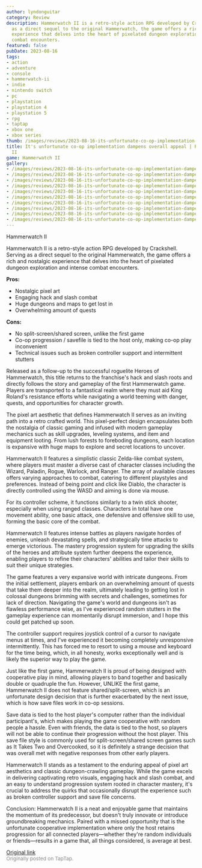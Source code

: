 ```yaml
---
author: lyndonguitar
category: Review
description: Hammerwatch II is a retro-style action RPG developed by Crackshell. Serving
  as a direct sequel to the original Hammerwatch, the game offers a rich and nostalgic
  experience that delves into the heart of pixelated dungeon exploration and intense
  combat encounters.
featured: false
pubDate: 2023-08-16
tags:
- action
- adventure
- console
- hammerwatch-ii
- indie
- nintendo switch
- pc
- playstation
- playstation 4
- playstation 5
- rpg
- taptap
- xbox one
- xbox series
thumb: /images/reviews/2023-08-16-its-unfortunate-co-op-implementation-dampens-overall-appeal--review---hammerwatch-ii-0.avif
title: It's unfortunate co-op implementation dampens overall appeal | Review - Hammerwatch
  II
game: Hammerwatch II
gallery:
- /images/reviews/2023-08-16-its-unfortunate-co-op-implementation-dampens-overall-appeal--review---hammerwatch-ii-0.avif
- /images/reviews/2023-08-16-its-unfortunate-co-op-implementation-dampens-overall-appeal--review---hammerwatch-ii-1.avif
- /images/reviews/2023-08-16-its-unfortunate-co-op-implementation-dampens-overall-appeal--review---hammerwatch-ii-2.avif
- /images/reviews/2023-08-16-its-unfortunate-co-op-implementation-dampens-overall-appeal--review---hammerwatch-ii-3.avif
- /images/reviews/2023-08-16-its-unfortunate-co-op-implementation-dampens-overall-appeal--review---hammerwatch-ii-4.avif
- /images/reviews/2023-08-16-its-unfortunate-co-op-implementation-dampens-overall-appeal--review---hammerwatch-ii-5.avif
- /images/reviews/2023-08-16-its-unfortunate-co-op-implementation-dampens-overall-appeal--review---hammerwatch-ii-6.avif
- /images/reviews/2023-08-16-its-unfortunate-co-op-implementation-dampens-overall-appeal--review---hammerwatch-ii-7.avif
- /images/reviews/2023-08-16-its-unfortunate-co-op-implementation-dampens-overall-appeal--review---hammerwatch-ii-8.avif
- /images/reviews/2023-08-16-its-unfortunate-co-op-implementation-dampens-overall-appeal--review---hammerwatch-ii-9.avif
---
```

Hammerwatch II

Hammerwatch II is a retro-style action RPG developed by Crackshell. Serving as a direct sequel to the original Hammerwatch, the game offers a rich and nostalgic experience that delves into the heart of pixelated dungeon exploration and intense combat encounters.


**Pros:**
- Nostalgic pixel art
- Engaging hack and slash combat
- Huge dungeons and maps to get lost in
- Overwhelming amount of quests


**Cons:**
- No split-screen/shared screen, unlike the first game
- Co-op progression / savefile is tied to the host only, making co-op play inconvenient
- Technical issues such as broken controller support and intermittent stutters


Released as a follow-up to the successful roguelite Heroes of Hammerwatch, this title returns to the franchise's hack and slash roots and directly follows the story and gameplay of the first Hammerwatch game. Players are transported to a fantastical realm where they must aid King Roland's resistance efforts while navigating a world teeming with danger, quests, and opportunities for character growth.

The pixel art aesthetic that defines Hammerwatch II serves as an inviting path into a retro crafted world. This pixel-perfect design encapsulates both the nostalgia of classic gaming and infused with modern gameplay mechanics such as skill upgrades, leveling systems, and item and equipment looting. From lush forests to foreboding dungeons, each location is expansive with huge maps to explore and secret locations to uncover.

Hammerwatch II features a simplistic classic Zelda-like combat system, where players must master a diverse cast of character classes including the Wizard, Paladin, Rogue, Warlock, and Ranger. The array of available classes offers varying approaches to combat, catering to different playstyles and preferences. Instead of being point and click like Diablo, the character is directly controlled using the WASD and aiming is done via mouse.

For its controller scheme, it functions similarly to a twin stick shooter, especially when using ranged classes. Characters in total have one movement ability, one basic attack, one defensive and offensive skill to use, forming the basic core of the combat.

Hammerwatch II features intense battles as players navigate hordes of enemies, unleash devastating spells, and strategically time attacks to emerge victorious. The mastery progression system for upgrading the skills of the heroes and attribute system further deepens the experience, enabling players to refine their characters' abilities and tailor their skills to suit their unique strategies.

The game features a very expansive world with intricate dungeons. From the initial settlement, players embark on an overwhelming amount of quests that take them deeper into the realm, ultimately leading to getting lost in colossal dungeons brimming with secrets and challenges, sometimes for lack of direction. Navigating the game's world and dungeons isn't as flawless performance wise, as I’ve experienced random stutters in the gameplay experience can momentarily disrupt immersion, and I hope this could get patched up soon.

The controller support requires joystick control of a cursor to navigate menus at times, and I’ve experienced it becoming completely unresponsive intermittently. This has forced me to resort to using a mouse and keyboard for the time being, which, in all honesty, works exceptionally well and is likely the superior way to play the game.

Just like the first game, Hammerwatch II is proud of being designed with cooperative play in mind, allowing players to band together and basically double or quadruple the fun. However, UNLIKE the first game, Hammerwatch II does not feature shared/split-screen, which is an unfortunate design decision that is further exacerbated by the next issue, which is how save files work in co-op sessions.

Save data is tied to the host player's computer rather than the individual participant's, which makes playing the game cooperative with random people a hassle. Even with friends, the data is tied to the host, so players will not be able to continue their progression without the host player. This save file style is commonly used for split-screen/shared screen games such as It Takes Two and Overcooked, so it is definitely a strange decision that was overall met with negative responses from other early players.

Hammerwatch II stands as a testament to the enduring appeal of pixel art aesthetics and classic dungeon-crawling gameplay. While the game excels in delivering captivating retro visuals, engaging hack and slash combat, and an easy to understand progression system rooted in character mastery, it's crucial to address the quirks that occasionally disrupt the experience such as broken controller support and save file concerns.

Conclusion:
Hammerwatch II is a neat and enjoyable game that maintains the momentum of its predecessor, but doesn't truly innovate or introduce groundbreaking mechanics. Paired with a missed opportunity that is the unfortunate cooperative implementation where only the host retains progression for all connected players—whether they're random individuals or friends—results in a game that, all things considered, is average at best.

[Original link](https://www.taptap.io/post/6150690)<br><span style="font-size: 0.95em; color: #888;">Originally posted on TapTap.</span>